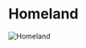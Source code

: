 # Homeland
![Homeland](https://github.com/user-attachments/assets/ea3715f6-2e8a-4445-aa73-dabc70310fdd)
